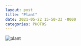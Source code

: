```yaml
---
layout: post
title: "Plant"
date: 2021-05-22 15-50-33 -0000
categories: PHOTOS
---
```


![plant](/assets/photos/20210522_155033.jpg)
